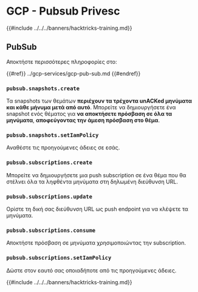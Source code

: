 # GCP - Pubsub Privesc

{{#include ../../../banners/hacktricks-training.md}}

## PubSub

Αποκτήστε περισσότερες πληροφορίες στο:

{{#ref}}
../gcp-services/gcp-pub-sub.md
{{#endref}}

### `pubsub.snapshots.create`

Τα snapshots των θεμάτων **περιέχουν τα τρέχοντα unACKed μηνύματα και κάθε μήνυμα μετά από αυτό**. Μπορείτε να δημιουργήσετε ένα snapshot ενός θέματος για **να αποκτήσετε πρόσβαση σε όλα τα μηνύματα**, **αποφεύγοντας την άμεση πρόσβαση στο θέμα**.

### **`pubsub.snapshots.setIamPolicy`**

Αναθέστε τις προηγούμενες άδειες σε εσάς.

### `pubsub.subscriptions.create`

Μπορείτε να δημιουργήσετε μια push subscription σε ένα θέμα που θα στέλνει όλα τα ληφθέντα μηνύματα στη δηλωμένη διεύθυνση URL.

### **`pubsub.subscriptions.update`**

Ορίστε τη δική σας διεύθυνση URL ως push endpoint για να κλέψετε τα μηνύματα.

### `pubsub.subscriptions.consume`

Αποκτήστε πρόσβαση σε μηνύματα χρησιμοποιώντας την subscription.

### `pubsub.subscriptions.setIamPolicy`

Δώστε στον εαυτό σας οποιαδήποτε από τις προηγούμενες άδειες.

{{#include ../../../banners/hacktricks-training.md}}
